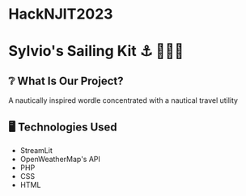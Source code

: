 # HackNJIT2023
<h1> Sylvio's Sailing Kit ⚓ 🔱⛵🚢 </h1>


<h2>❔ What Is Our Project? </h2>
<p> A nautically inspired wordle concentrated with a nautical travel utility</p>

<h2> 🖥️ Technologies Used </h2>

<ul>
  <li> StreamLit</li>
  <li> OpenWeatherMap's API</li>
  <li>PHP</li>
  <li>CSS</li>
  <li>HTML</li>
  
</ul>

